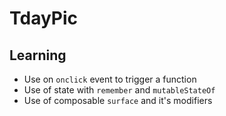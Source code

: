 # TdayPic

## Learning
- Use on `onclick` event to trigger a function
- Use of state with `remember` and `mutableStateOf`
- Use of composable `surface` and it's modifiers